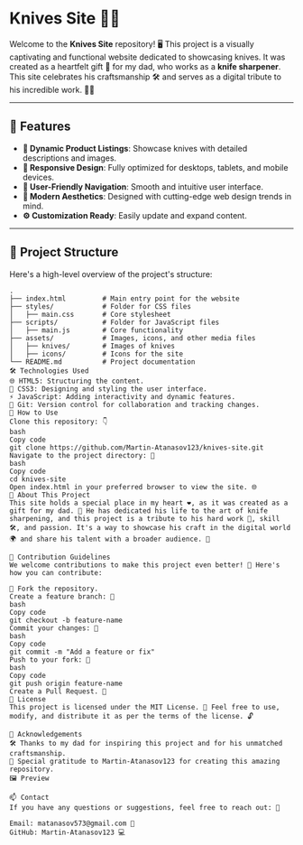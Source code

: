 # Knives Site 🔪✨

Welcome to the **Knives Site** repository! 🖥️ This project is a visually captivating and functional website dedicated to showcasing knives. It was created as a heartfelt gift 🎁 for my dad, who works as a **knife sharpener**. This site celebrates his craftsmanship 🛠️ and serves as a digital tribute to his incredible work. 🙌💙

---

## 🚀 Features
- **🔪 Dynamic Product Listings**: Showcase knives with detailed descriptions and images.
- **📱 Responsive Design**: Fully optimized for desktops, tablets, and mobile devices.
- **🧭 User-Friendly Navigation**: Smooth and intuitive user interface.
- **🎨 Modern Aesthetics**: Designed with cutting-edge web design trends in mind.
- **⚙️ Customization Ready**: Easily update and expand content.

---

## 📂 Project Structure

Here's a high-level overview of the project's structure:

```plaintext
.
├── index.html         # Main entry point for the website
├── styles/            # Folder for CSS files
│   ├── main.css       # Core stylesheet
├── scripts/           # Folder for JavaScript files
│   ├── main.js        # Core functionality
├── assets/            # Images, icons, and other media files
│   ├── knives/        # Images of knives
│   ├── icons/         # Icons for the site
└── README.md          # Project documentation
🛠️ Technologies Used
🌐 HTML5: Structuring the content.
🎨 CSS3: Designing and styling the user interface.
⚡ JavaScript: Adding interactivity and dynamic features.
🔗 Git: Version control for collaboration and tracking changes.
🌟 How to Use
Clone this repository: 👇
bash
Copy code
git clone https://github.com/Martin-Atanasov123/knives-site.git
Navigate to the project directory: 📂
bash
Copy code
cd knives-site
Open index.html in your preferred browser to view the site. 🌐
💌 About This Project
This site holds a special place in my heart ❤️, as it was created as a gift for my dad. 🎁 He has dedicated his life to the art of knife sharpening, and this project is a tribute to his hard work 💪, skill 🛠️, and passion. It's a way to showcase his craft in the digital world 🌍 and share his talent with a broader audience. 🥂

🔧 Contribution Guidelines
We welcome contributions to make this project even better! 🚀 Here's how you can contribute:

🍴 Fork the repository.
Create a feature branch: 🌿
bash
Copy code
git checkout -b feature-name
Commit your changes: 📝
bash
Copy code
git commit -m "Add a feature or fix"
Push to your fork: 🚀
bash
Copy code
git push origin feature-name
Create a Pull Request. 🔁
📜 License
This project is licensed under the MIT License. 📝 Feel free to use, modify, and distribute it as per the terms of the license. 🔓

🙌 Acknowledgements
🛠️ Thanks to my dad for inspiring this project and for his unmatched craftsmanship.
💖 Special gratitude to Martin-Atanasov123 for creating this amazing repository.
🖼️ Preview

📫 Contact
If you have any questions or suggestions, feel free to reach out: 📧

Email: matanasov573@gmail.com 📩
GitHub: Martin-Atanasov123 💻
